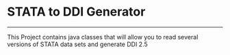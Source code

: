 # STATA to DDI Generator 
----------------------------
This Project contains java classes that will allow you to read several versions of STATA data 
sets and generate DDI 2.5


